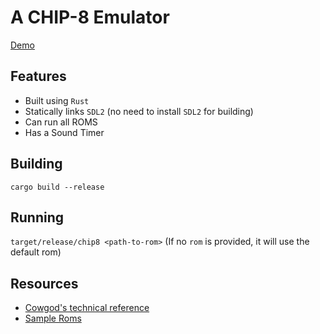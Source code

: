 # A CHIP-8 Emulator

[Demo](./pic.png)

## Features

* Built using `Rust`
* Statically links `SDL2` (no need to install `SDL2` for building)
* Can run all ROMS
* Has a Sound Timer

## Building
`cargo build --release`

## Running
`target/release/chip8 <path-to-rom>` (If no `rom` is provided, it will use the default rom)

## Resources
* [Cowgod's technical reference]
* [Sample Roms]

[Cowgod's technical reference]: http://devernay.free.fr/hacks/chip8/C8TECH10.HTM
[Sample Roms]: https://web.archive.org/web/20130702032522if_/http://www.chip8.com/downloads/Chip-8%20Pack.zip
